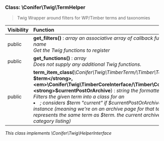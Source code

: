 
### Class: \Conifer\Twig\TermHelper

> Twig Wrapper around filters for WP/Timber terms and taxonomies

| Visibility | Function |
|:-----------|:---------|
| public | <strong>get_filters()</strong> : <em>array an associative array of callback functions, keyed by name</em><br /><em>Get the Twig functions to register</em> |
| public | <strong>get_functions()</strong> : <em>array</em><br /><em>Does not supply any additional Twig functions.</em> |
| public | <strong>term_item_class(</strong><em>\Conifer\Twig\TimberTerm/\Timber\Term</em> <strong>$term</strong>, <em>\Conifer\Twig\TimberCoreInterface/\Timber\CoreInterface</em> <strong>$currentPostOrArchive</strong>)</strong> : <em>string the formatted phone number</em><br /><em>Filters the given term into a class for an <li>; considers $term "current" if $currentPostOrArchive is a TimberTerm instance (meaning we're on an archive page for that term), and it represents the same term as $term. the current archive page (e.g. a category listing)</em> |

*This class implements \Conifer\Twig\HelperInterface*

